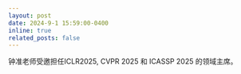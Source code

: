 ```yaml
---
layout: post
date: 2024-9-1 15:59:00-0400
inline: true
related_posts: false
---
```


钟准老师受邀担任ICLR2025, CVPR 2025 和 ICASSP 2025 的领域主席。